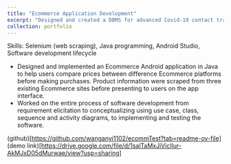 ```yaml
---
title: "Ecommerce Application Development"
excerpt: "Designed and created a DBMS for advanced Covid-19 contact tracing \n Skills: Selenium (web scraping), Java programming, Android Studio, Software development lifecycle <br/><img src='/images/portfolio/softwareeng.png'>"
collection: portfolio
---
```


Skills: Selenium (web scraping), Java programming, Android Studio, Software development lifecycle

- Designed and implemented an Ecommerce Android application in Java to help users compare prices between
  difference Ecommerce platforms before making purchases. Product information were scraped from three existing
  Ecommerce sites before presenting to users on the app interface.
- Worked on the entire process of software development from requirement elicitation to conceptualizing using use
  case, class, sequence and activity diagrams, to implementing and testing the software.

(github)[https://github.com/wanganyi1102/ecommTest?tab=readme-ov-file]
(demo link)[https://drive.google.com/file/d/1salTaMxJiVicIlur-AkMJxD05dMurwae/view?usp=sharing]
